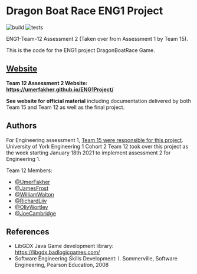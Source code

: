 # Dragon Boat Race ENG1 Project

![build](https://github.com/UmerFakher/ENG1Project/workflows/build/badge.svg)
![tests](https://github.com/UmerFakher/ENG1Project/workflows/tests/badge.svg)

ENG1-Team-12 Assessment 2 (Taken over from Assessment 1 by Team 15).

This is the code for the ENG1 project DragonBoatRace Game.

## [Website](https://umerfakher.github.io/ENG1Project/)

**Team 12 Assessment 2 Website: https://umerfakher.github.io/ENG1Project/**

**See website for official material** including documentation delivered by both Team 15 and Team 12 as well as the final project.

## Authors

For Engineering assessment 1, [Team 15 were responsible for this project](https://github.com/JoeWrieden/ENG1Project).
University of York Engineering 1 Cohort 2 Team 12 took over this project as the week starting January 18th 2021 to implement assessment 2 for Engineering 1.

Team 12 Members:

* [@UmerFakher](https://github.com/UmerFakher)
* [@JamesFrost](https://github.com/Fritzbox2000)
* [@WilliamWalton](https://github.com/wpw503)
* [@RichardLiiv](https://github.com/sumsare)
* [@OllyWortley](https://github.com/orw511)
* [@JoeCambridge](https://github.com/JoeCambridge)

## References

* LibGDX Java Game development library: https://libgdx.badlogicgames.com/
* Software Engineering Skills Development: I. Sommerville, Software Engineering, Pearson Education, 2008
